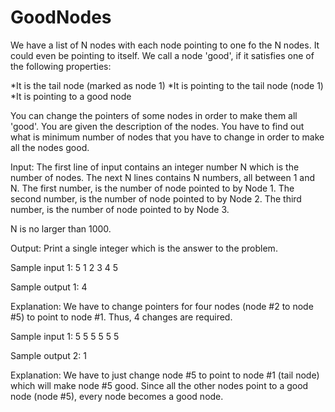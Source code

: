 # GoodNodes
We have a list of N nodes with each node pointing to one fo the N nodes. It could even be pointing to itself. We call a node 'good', if it satisfies one of the following properties:

*It is the tail node (marked as node 1)
*It is pointing to the tail node (node 1)
*It is pointing to a good node

You can change the pointers of some nodes in order to make them all 'good'. You are given the description of the nodes. You have to find out what is minimum number of nodes that you have to change in order to make all the nodes good.

Input:
The first line of input contains an integer number N which is the number of nodes.
The next N lines contains N numbers, all between 1 and N.
The first number, is the number of node pointed to by Node 1.
The second number, is the number of node pointed to by Node 2.
The third number, is the number of node pointed to by Node 3.

N is no larger than 1000.

Output:
Print a single integer which is the answer to the problem.

Sample input 1:
5
1
2
3
4
5

Sample output 1:
4

Explanation:
We have to change pointers for four nodes (node #2 to node #5) to point to node #1. Thus, 4 changes are required.

Sample input 1:
5
5
5
5
5
5

Sample output 2:
1

Explanation:
We have to just change node #5 to point to node #1 (tail node) which will make node #5 good. Since all the other nodes point to a good node (node #5), every node becomes a good node.
